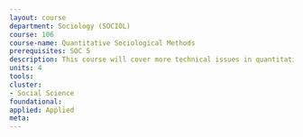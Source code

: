 ```yaml
---
layout: course 
department: Sociology (SOCIOL)
course: 106
course-name: Quantitative Sociological Methods
prerequisites: SOC 5
description: This course will cover more technical issues in quantitative research methods, and will include, according to discretion of instructor, a practicum in data collection and/or analysis. Recommended for students interested in graduate work in sociology or research careers.
units: 4
tools: 
cluster:
- Social Science
foundational: 
applied: Applied
meta: 
---
```

